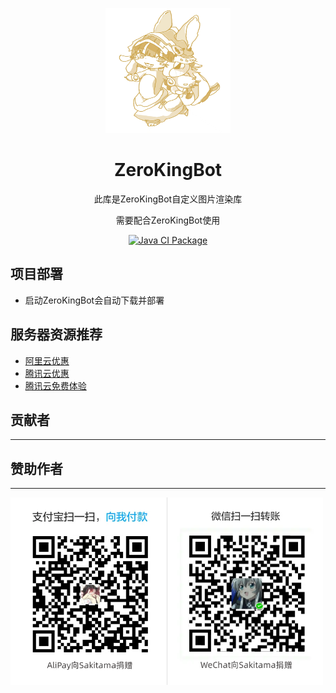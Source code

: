<div align="center">

<p align="center">
   <img src=".github/image/ico.jpg" width="200" height="200" alt="有谁能帮帮我画个吉祥物吗？" title="有谁能帮帮我画个吉祥物吗？">
</p>

# ZeroKingBot

<p>此库是ZeroKingBot自定义图片渲染库</p>
<p>需要配合ZeroKingBot使用</p>

[![Java CI Package](https://github.com/KingPrimes/ZeroKingBot/actions/workflows/release.yml/badge.svg)](https://github.com/KingPrimes/ZeroKingBot/actions/workflows/release.yml)
</div>

项目部署
---
- 启动ZeroKingBot会自动下载并部署


服务器资源推荐
---
- [阿里云优惠](https://www.aliyun.com/minisite/goods?userCode=8dt5pt0g&share_source=copy_link)
- [腾讯云优惠](https://cloud.tencent.com/act/pro/cps_3?fromSource=gwzcw.6688284.6688284.6688284&cps_key=ae3b8b6e55495d8bc53f2227ea0273d8)
- [腾讯云免费体验](https://cloud.tencent.com/act/free)

贡献者
---
---
<!-- readme: collaborators,contributors -start -->
<!-- readme: collaborators,contributors -end -->

赞助作者
---
---
<img src=".github/image/upA-W.png" width="500"/>
